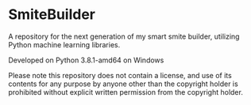 # SmiteBuilder
A repository for the next generation of my smart smite builder, utilizing Python machine learning libraries.

Developed on Python 3.8.1-amd64 on Windows

Please note this repository does not contain a license, and use of its contents for any purpose by anyone other than the copyright holder is prohibited without explicit written permission from the copyright holder.
